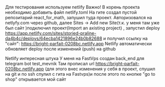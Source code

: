 Для тестирования используем netlify
Важно! В корень проекта необходимо добавить файл netlify.toml
На гите создал пустой репозитарий react_for_math, запушил туда проект.
Авторизовался на netlyfy.com через github, далее Sites -> Add new Site(т.к. у меня там уже был сайт )подключил проект(Import an axisting project) , запустил deploy 
https://app.netlify.com/sites/storied-praline-da4b4c/deploys/64ecba1421896e24b0b82688
и получил ссылку на "сайт": 
https://bright-parfait-0208bc.netlify.app
Netlify автоматически обновляет deploy после изменений (push) на github

Netlify интересная штука
У меня на FastVps создан back_end для telegram bot test_mevnik
Там прописал url https://bright-parfait-0208bc.netlify.app (для этого внес изменения у себя в проект, спушил на git и по ssh спулил с гита на Fastvps)и после этого по кнопке "go to shop" открывается мой сайт
